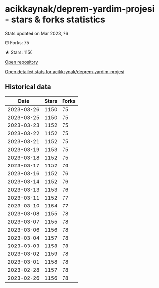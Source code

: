 # acikkaynak/deprem-yardim-projesi - stars & forks statistics

Stats updated on Mar 2023, 26

☋ Forks: 75

★ Stars: 1150

[Open repository](https://github.com/acikkaynak/deprem-yardim-projesi)

[Open detailed stats for acikkaynak/deprem-yardim-projesi](https://reviewgithub.com/rep/acikkaynak/deprem-yardim-projesi)

## Historical data
| Date | Stars | Forks |
|------|-------|-------|
| 2023-03-26 | 1150 | 75 | 
| 2023-03-25 | 1150 | 75 | 
| 2023-03-23 | 1152 | 75 | 
| 2023-03-22 | 1152 | 75 | 
| 2023-03-21 | 1152 | 75 | 
| 2023-03-19 | 1153 | 75 | 
| 2023-03-18 | 1152 | 75 | 
| 2023-03-17 | 1152 | 76 | 
| 2023-03-16 | 1152 | 76 | 
| 2023-03-14 | 1152 | 76 | 
| 2023-03-13 | 1153 | 76 | 
| 2023-03-11 | 1152 | 77 | 
| 2023-03-10 | 1154 | 77 | 
| 2023-03-08 | 1155 | 78 | 
| 2023-03-07 | 1155 | 78 | 
| 2023-03-06 | 1156 | 78 | 
| 2023-03-04 | 1157 | 78 | 
| 2023-03-03 | 1158 | 78 | 
| 2023-03-02 | 1159 | 78 | 
| 2023-03-01 | 1158 | 78 | 
| 2023-02-28 | 1157 | 78 | 
| 2023-02-26 | 1156 | 78 | 

